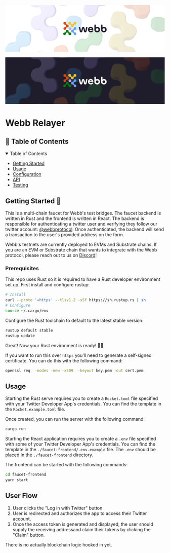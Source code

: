<div align="center">
<a href="https://www.webb.tools/">

  ![Webb Logo](./assets/webb_banner_light.png#gh-light-mode-only)

  ![Webb Logo](./assets/webb_banner_dark.png#gh-dark-mode-only)
  </a>
  </div>

# Webb Relayer 

<!-- TABLE OF CONTENTS -->
<h2 id="table-of-contents" style=border:0!important> 📖 Table of Contents</h2>

<details open="open">
  <summary>Table of Contents</summary>
  <ul>
    <li><a href="#start"> Getting Started</a></li>
    <li><a href="#usage">Usage</a></li>
    <li><a href="#config"> Configuration</a></li>
    <li><a href="#api">API</a></li>
    <li><a href="#test">Testing</a></li>
  </ul>  
</details>

<h2 id="start"> Getting Started  🎉 </h2>

This is a multi-chain faucet for Webb's test bridges. The faucet backend is written in Rust and the frontend is written in React. The backend is responsible for authenticating a twitter user and verifying they follow our
twitter account: [@webbprotocol](https://twitter.com/webbprotocol). Once authenticated, the backend will send a transaction to the user's provided address on the form.

Webb's testnets are currently deployed to EVMs and Substrate chains. If you are an EVM or Substrate chain that wants to integrate with the Webb protocol, please reach out to us on [Discord](https://discord.gg/d88MzS8h)!

### Prerequisites

This repo uses Rust so it is required to have a Rust developer environment set up. First install and configure rustup:

```bash
# Install
curl --proto '=https' --tlsv1.2 -sSf https://sh.rustup.rs | sh
# Configure
source ~/.cargo/env
```

Configure the Rust toolchain to default to the latest stable version:

```bash
rustup default stable
rustup update
```

Great! Now your Rust environment is ready! 🚀🚀

If you want to run this over `https` you'll need to generate a self-signed certificate. You can do this with the following command:

```bash
openssl req  -nodes -new -x509  -keyout key.pem -out cert.pem
```

## Usage
Starting the Rust serve requires you to create a `Rocket.toml` file specified with your Twitter Developer App's credentials. You can find the template in the `Rocket.example.toml` file.

Once created, you can run the server with the following command:
```rust
cargo run
```

Starting the React application requires you to create a `.env` file specified with some of your Twitter Developer App's credentials. You can find the template in the `./faucet-frontend/.env.example` file. The `.env` should be placed in the `./faucet-frontend` directory.

The frontend can be started with the following commands:

```bash
cd faucet-frontend
yarn start
```

## User Flow
1. User clicks the "Log in with Twitter" button
2. User is redirected and authorizes the app to access their Twitter account.
3. Once the access token is generated and displayed, the user should supply the receiving addressand claim their tokens by clicking the "Claim" button.

There is no actually blockchain logic hooked in yet.
